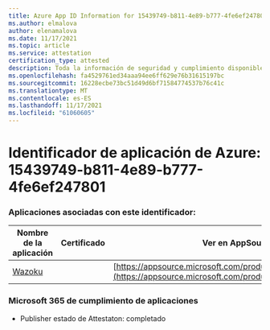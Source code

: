 ```yaml
---
title: Azure App ID Information for 15439749-b811-4e89-b777-4fe6ef247801
ms.author: elmalova
author: elenamalova
ms.date: 11/17/2021
ms.topic: article
ms.service: attestation
certification_type: attested
description: Toda la información de seguridad y cumplimiento disponible para 15439749-b811-4e89-b777-4fe6ef247801.
ms.openlocfilehash: fa4529761ed34aaa94ee6ff629e76b31615197bc
ms.sourcegitcommit: 16228ecbe73bc51d49d6bf71584774537b76c41c
ms.translationtype: MT
ms.contentlocale: es-ES
ms.lasthandoff: 11/17/2021
ms.locfileid: "61060605"
---
```

# <a name="azure-app-id-15439749-b811-4e89-b777-4fe6ef247801"></a>Identificador de aplicación de Azure: 15439749-b811-4e89-b777-4fe6ef247801


### <a name="apps-associated-with-this-id"></a>Aplicaciones asociadas con este identificador:
| **Nombre de la aplicación** | **Certificado** | **Ver en AppSource** |
|--------------|---------------|-----------------------|
| [Wazoku](https://docs.microsoft.com/microsoft-365-app-certification/forward/WA200003384) |  | [https://appsource.microsoft.com/product/office/WA200003384](https://appsource.microsoft.com/product/office/WA200003384) |

### <a name="microsoft-365-app-compliance-status"></a>Microsoft 365 de cumplimiento de aplicaciones
- Publisher estado de Attestaton: completado

